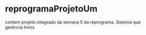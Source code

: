 # reprogramaProjetoUm
contem projeto integrado da semana 5 da reprograma. Sistema que gerência livros
